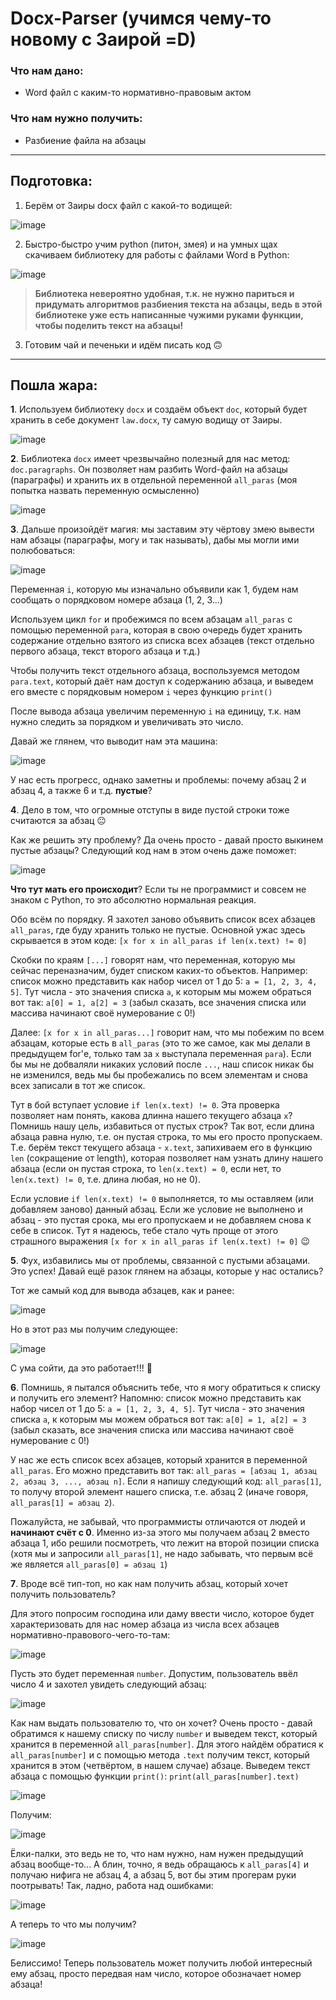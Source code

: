 # Docx-Parser (учимся чему-то новому с Заирой =D)

### Что нам дано:
* Word файл с каким-то нормативно-правовым актом

### Что нам нужно получить:
* Разбиение файла на абзацы

---
## Подготовка:
1. Берём от Заиры docx файл с какой-то водищей:

![image](https://user-images.githubusercontent.com/46136468/142738492-279f33b3-0f1b-44d2-8880-4c41c8a38f2e.png)

2. Быстро-быстро учим python (питон, змея) и на умных щах скачиваем библиотеку для работы с файлами Word в Python:

![image](https://user-images.githubusercontent.com/46136468/142738556-5b5d03d3-dd4a-4798-adfc-72bb0cd7e8d7.png)

> **Библиотека невероятно удобная, т.к. не нужно париться и придумать алгоритмов разбиения текста на абзацы, ведь в этой библиотеке уже есть написанные чужими руками функции, чтобы поделить текст на абзацы!**

3. Готовим чай и печеньки и идём писать код :upside_down_face:

---

## Пошла жара:

**1**. Используем библиотеку `docx` и создаём объект `doc`, который будет хранить в себе документ `law.docx`, ту самую водищу от Заиры.

![image](https://user-images.githubusercontent.com/46136468/142738737-303adb9c-e1d7-472b-925f-f4496cc80f34.png)

**2**. Библиотека `docx` имеет чрезвычайно полезный для нас метод: `doc.paragraphs`. Он позволяет нам разбить Word-файл на абзацы (параграфы) и хранить их в отдельной переменной `all_paras` (моя попытка назвать переменную осмысленно)

![image](https://user-images.githubusercontent.com/46136468/142738804-6456054f-9774-4d87-a5cb-c614037bc8dd.png)

**3**. Дальше произойдёт магия: мы заставим эту чёртову змею вывести нам абзацы (параграфы, могу и так называть), дабы мы могли ими полюбоваться:

![image](https://user-images.githubusercontent.com/46136468/142738836-d965af61-01f9-438c-add4-83412431b5a5.png)

Переменная `i`, которую мы изначально объявили как 1, будем нам сообщать о порядковом номере абзаца (1, 2, 3...)

Используем цикл `for` и пробежимся по всем абзацам `all_paras` с помощью переменной `para`, которая в свою очередь будет хранить содержание отдельно взятого из списка всех абзацев (текст отдельно первого абзаца, текст второго абзаца и т.д.)

Чтобы получить текст отдельного абзаца, воспользуемся методом `para.text`, который даёт нам доступ к содержанию абзаца, и выведем его вместе с порядковым номером `i` через функцию `print()`

После вывода абзаца увеличим переменную `i` на единицу, т.к. нам нужно следить за порядком и увеличивать это число.

Давай же глянем, что выводит нам эта машина:

![image](https://user-images.githubusercontent.com/46136468/142739064-a9da2873-c405-4eeb-b381-618f8fb69d72.png)

У нас есть прогресс, однако заметны и проблемы: почему абзац 2 и абзац 4, а также 6 и т.д. **пустые**?

**4**. Дело в том, что огромные отступы в виде пустой строки тоже считаются за абзац :neutral_face:

Как же решить эту проблему? Да очень просто - давай просто выкинем пустые абзацы? Следующий код нам в этом очень даже поможет:

![image](https://user-images.githubusercontent.com/46136468/142739214-d410b5ce-fb43-4f37-ab2c-813bf0cdcd08.png)

**Что тут мать его происходит**? Если ты не программист и совсем не знаком с Python, то это абсолютно нормальная реакция.

Обо всём по порядку. Я захотел заново объявить список всех абзацев `all_paras`, где буду хранить только не пустые. Основной ужас здесь скрывается в этом коде: `[x for x in all_paras if len(x.text) != 0]`

Скобки по краям `[...]` говорят нам, что переменная, которую мы сейчас переназначим, будет списком каких-то объектов. Например: список можно представить как набор чисел от 1 до 5: `a = [1, 2, 3, 4, 5]`. Тут числа - это значения списка `a`, к которым мы можем обраться вот так: `a[0] = 1, a[2] = 3` (забыл сказать, все значения списка или массива начинают своё нумерование с 0!)

Далее: `[x for x in all_paras...]` говорит нам, что мы побежим по всем абзацам, которые есть в `all_paras` (это то же самое, как мы делали в предыдущем for'е, только там за `x` выступала переменная `para`). Если бы мы не добваляли никаких условий после `...`, наш список никак бы не изменился, ведь мы бы пробежались по всем элементам и снова всех записали в тот же список.

Тут в бой вступает условие `if len(x.text) != 0`. Эта проверка позволяет нам понять, какова длинна нашего текущего абзаца `x`? Помнишь нашу цель, избавиться от пустых строк? Так вот, если длина абзаца равна нулю, т.е. он пустая строка, то мы его просто пропускаем. Т.е. берём текст текущего абзаца - `x.text`, запихиваем его в функцию `len` (сокращение от length), которая позволяет нам узнать длину нашего абзаца (если он пустая строка, то `len(x.text) = 0`, если нет, то `len(x.text) != 0`, т.е. длина любая, но не 0).

Если условие `if len(x.text) != 0` выполняется, то мы оставляем (или добавляем заново) данный абзац. Если же условие не выполнено и абзац - это пустая срока, мы его пропускаем и не добавляем снова к себе в список. Тут я надеюсь, тебе стало чуть проще от этого страшного выражения `[x for x in all_paras if len(x.text) != 0]` 	:wink:

**5**. Фух, избавились мы от проблемы, связанной с пустыми абзацами. Это успех! Давай ещё разок глянем на абзацы, которые у нас остались?

Тот же самый код для вывода абзацев, как и ранее:

![image](https://user-images.githubusercontent.com/46136468/142739631-6a9d88c0-0a62-467b-99bb-e5a92424f809.png)

Но в этот раз мы получим следующее:

![image](https://user-images.githubusercontent.com/46136468/142739652-cfc6b662-e513-4121-9b58-2b3e35331888.png)

С ума сойти, да это работает!!! 	:star_struck:

**6**. Помнишь, я пытался объяснить тебе, что я могу обратиться к списку и получить его элемент? Напомню: список можно представить как набор чисел от 1 до 5: `a = [1, 2, 3, 4, 5]`. Тут числа - это значения списка `a`, к которым мы можем обраться вот так: `a[0] = 1, a[2] = 3` (забыл сказать, все значения списка или массива начинают своё нумерование с 0!)

У нас же есть список всех абзацев, который хранится в переменной `all_paras`. Его можно представить вот так: `all_paras = [абзац 1, абзац 2, абзац 3, ..., абзац n]`. Если я напишу следующий код: `all_paras[1]`, то получу второй элемент нашего списка, т.е. абзац 2 (иначе говоря, `all_paras[1] = абзац 2`). 

Пожалуйста, не забывай, что программисты отличаются от людей и **начинают счёт с 0**. Именно из-за этого мы получаем абзац 2 вместо абзаца 1, ибо решили посмотреть, что лежит на второй позиции списка (хотя мы и запросили `all_paras[1]`, не надо забывать, что первым всё же является `all_paras[0] = абзац 1`)

**7**. Вроде всё тип-топ, но как нам получить абзац, который хочет получить пользователь?

Для этого попросим господина или даму ввести число, которое будет характеризовать для нас номер абзаца из числа всех абзацев нормативно-правового-чего-то-там:

![image](https://user-images.githubusercontent.com/46136468/142739928-2afb6853-cc0a-4af6-97f8-dbb8cb8e2927.png)

Пусть это будет переменная `number`. Допустим, пользователь ввёл число 4 и захотел увидеть следующий абзац:

![image](https://user-images.githubusercontent.com/46136468/142739958-abe7b69e-b922-4844-b402-695ea11d65c4.png)

Как нам выдать пользователю то, что он хочет? Очень просто - давай обратимся к нашему списку по числу `number` и выведем текст, который хранится в переменной `all_paras[number]`. Для этого найдём обратися к `all_paras[number]` и с помощью метода `.text` получим текст, который хранится в этом (четвёртом, в нашем случае) абзаце. Выведем текст абзаца с помощью функции `print()`: `print(all_paras[number].text)`

![image](https://user-images.githubusercontent.com/46136468/142739999-a98d252b-a548-4479-880d-f4c4d1007958.png)

Получим:

![image](https://user-images.githubusercontent.com/46136468/142740017-673c19d0-ebd3-44b1-8ce3-7af9a20836da.png)

Ёлки-палки, это ведь не то, что нам нужно, нам нужен предыдущий абзац вообще-то... А блин, точно, я ведь обращаюсь к `all_paras[4]` и получаю нифига не абзац 4, а абзац 5, вот бы этим прогерам руки поотрывать! Так, ладно, работа над ошибками:

![image](https://user-images.githubusercontent.com/46136468/142740121-f4ad6ce6-d0ab-4452-af4e-43966cdead2d.png)

А теперь то что мы получим?

![image](https://user-images.githubusercontent.com/46136468/142740157-ad60b4ab-458e-43f0-b256-a427d54d4a0c.png)

Белиссимо! Теперь пользователь может получить любой интересный ему абзац, просто передвая нам число, которое обозначает номер абзаца!




